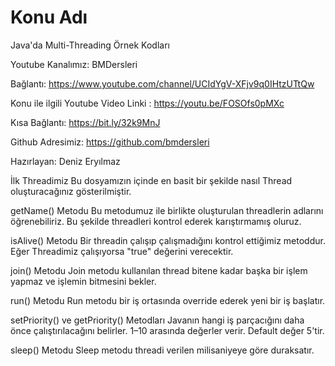 # Konu Adı
Java'da Multi-Threading Örnek Kodları

Youtube Kanalımız: BMDersleri

Bağlantı: https://www.youtube.com/channel/UCIdYgV-XFjv9q0IHtzUTtQw

Konu ile ilgili Youtube Video Linki : https://youtu.be/FOSOfs0pMXc

Kısa Bağlantı: https://bit.ly/32k9MnJ

Github Adresimiz: https://github.com/bmdersleri

Hazırlayan: Deniz Eryılmaz

İlk Threadimiz
Bu dosyamızın içinde en basit bir şekilde nasıl Thread oluşturacağınız gösterilmiştir.

getName() Metodu 
Bu metodumuz ile birlikte oluşturulan threadlerin adlarını öğrenebiliriz. Bu şekilde threadleri kontrol ederek karıştırmamış oluruz.

isAlive() Metodu
Bir threadin çalışıp çalışmadığını kontrol ettiğimiz metoddur. Eğer Threadimiz çalışıyorsa "true" değerini verecektir.

join() Metodu
Join metodu kullanılan thread bitene kadar başka bir işlem yapmaz ve işlemin bitmesini bekler.

run() Metodu
Run metodu bir iş ortasında override ederek yeni bir iş başlatır.

setPriority() ve getPriority() Metodları
Javanın hangi iş parçacığını daha önce çalıştırılacağını belirler. 1–10 arasında değerler verir. Default değer 5'tir.

sleep() Metodu
Sleep metodu threadi verilen milisaniyeye göre duraksatır.
